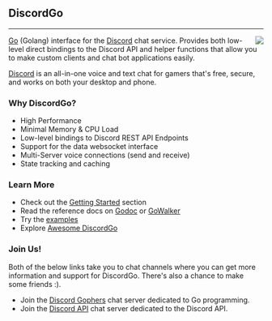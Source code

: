 ## DiscordGo
<hr>
<img align="right" src="https://github.com/Jacobbrewer1/discordgo/blob/master/docs/img/discordgo.png">

[Go](https://golang.org/) (Golang) interface for the [Discord](https://discord.com/) 
chat service.  Provides both low-level direct bindings to the 
Discord API and helper functions that allow you to make custom clients and chat 
bot applications easily.

[Discord](https://discord.com/) is an all-in-one voice and text chat for 
gamers that's free, secure, and works on both your desktop and phone. 

### Why DiscordGo?
* High Performance
* Minimal Memory & CPU Load
* Low-level bindings to Discord REST API Endpoints
* Support for the data websocket interface
* Multi-Server voice connections (send and receive)
* State tracking and caching

### Learn More
* Check out the [Getting Started](GettingStarted.md) section
* Read the reference docs on [Godoc](https://godoc.org/github.com/Jacobbrewer1/discordgo) or [GoWalker](https://gowalker.org/github.com/Jacobbrewer1/discordgo)
* Try the [examples](https://github.com/Jacobbrewer1/discordgo/tree/master/examples)
* Explore [Awesome DiscordGo](https://github.com/Jacobbrewer1/discordgo/wiki/Awesome-DiscordGo)

### Join Us!
Both of the below links take you to chat channels where you can get more 
information and support for DiscordGo.  There's also a chance to make some 
friends :).

* Join the [Discord Gophers](https://discord.gg/0f1SbxBZjYoCtNPP) chat server dedicated to Go programming.
* Join the [Discord API](https://discord.com/invite/discord-API) chat server dedicated to the Discord API.
